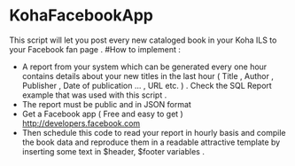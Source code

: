 # KohaFacebookApp
This script will let you post every new cataloged book in your Koha ILS to your Facebook fan page . 
#How to implement : 
* A report from your system which can be  generated every one hour contains details about your new titles in the last hour ( Title , Author , Publisher , Date of publication ... , URL etc. ) . Check the SQL Report example that was used with this script .
* The report must be public and in JSON format 
* Get a Facebook app ( Free and easy to get ) http://developers.facebook.com
* Then schedule this code to read your report in hourly basis and compile the book data and reproduce them in a readable attractive template by inserting some text in $header, $footer variables .

